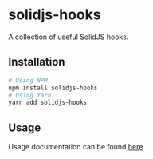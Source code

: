 # solidjs-hooks

A collection of useful SolidJS hooks.

## Installation

```bash
# Using NPM
npm install solidjs-hooks
# Using Yarn
yarn add solidjs-hooks
```

## Usage

Usage documentation can be found [here](/packages/solidjs-hooks).
